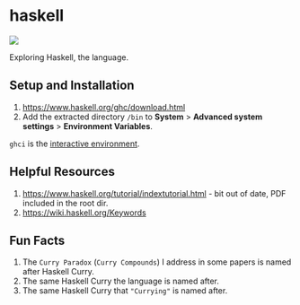 # haskell

[![](https://img.shields.io/badge/Haskell-9.4.3-teal.svg)](https://www.haskell.org/)

Exploring Haskell, the language.

## Setup and Installation

1. https://www.haskell.org/ghc/download.html
2. Add the extracted directory `/bin` to **System** > **Advanced system settings** > **Environment Variables**.

`ghci` is the [interactive environment](https://downloads.haskell.org/ghc/latest/docs/users_guide/ghci.html).

## Helpful Resources

1. https://www.haskell.org/tutorial/indextutorial.html - bit out of date, PDF included in the root dir.
2. https://wiki.haskell.org/Keywords

## Fun Facts

1. The `Curry Paradox` (`Curry Compounds`) I address in some papers is named after Haskell Curry.
2. The same Haskell Curry the language is named after.
3. The same Haskell Curry that `"Currying"` is named after.
